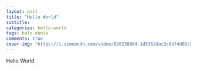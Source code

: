 ```yaml
---
layout: post
title: "Hello World"
subtitle:
categories: hello-world
tags: halo-dunia
comments: true
cover-img: "https://i.vimeocdn.com/video/826238864-1d5362dac3c8bf4d02c91be8f81ad1c2458420f2cb393805ebf9cb203f07e286-d_640"
---
```

 
 Hello World